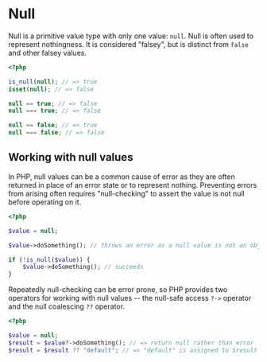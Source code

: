 # Null

Null is a primitive value type with only one value: `null`.
Null is often used to represent nothingness.
It is considered "falsey", but is distinct from `false` and other falsey values.

```php
<?php

is_null(null); // => true
isset(null); // => false

null == true; // => false
null === true; // => false

null == false; // => true
null === false; // => false
```

## Working with null values

In PHP, null values can be a common cause of error as they are often returned in place of an error state or to represent nothing.
Preventing errors from arising often requires "null-checking" to assert the value is not null before operating on it.

```php
<?php

$value = null;

$value->doSomething(); // throws an error as a null value is not an object instance.

if (!is_null($value)) {
    $value->doSomething(); // succeeds
}
```

Repeatedly null-checking can be error prone, so PHP provides two operators for working with null values -- the null-safe access `?->` operator and the null coalescing `??` operator.

```php
<?php

$value = null;
$result = $value?->doSomething(); // => return null rather than error
$result = $result ?? "default"; // => "default" is assigned to $result
```
